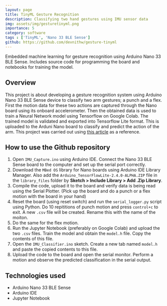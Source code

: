 ```yaml
---
layout: page
title: TinyML Gesture Recognition
description: Classifying two hand gestures using IMU sensor data
img: assets/img/gesturetinyml.png
importance: 5
category: software
tags : ['TinyML', 'Nano 33 BLE Sense']
github: https://github.com/devnithw/gesture-tinyml
---
```


Embedded machine learning for gesture recognition using Arduino Nano 33 BLE Sense. Includes source code for programming the board and notebooks for training the model.

## Overview
This project is about developing a gesture recognition system using Arduino Nano 33 BLE Sense device to classify two arm gestures; a punch and a flex. First the motion data for these two actions are captured through the Nano board using its onboard accelerometer. Then the obtained data is used to train a Neural Network model using Tensorflow on Google Colab. The trained model is validated and exported into Tensorflow Lite format. This is uploaded to the Arduni Nano board to classify and predict the action of the arm. This project was carried out using [this article](https://docs.arduino.cc/tutorials/nano-33-ble-sense/get-started-with-machine-learning/) as a reference.

## How to use the Github repository
1. Open `IMU_Capture.ino` using Arduino IDE. Connect the Nano 33 BLE Sense board to the computer and set up the serial port correctly.
2. Download the `MBed OS` library for Nano boards using Arduino IDE Library Manager. Also add the `Arduino_TensorFlowLite-2.4.0-ALPHA.ZIP` file in the `library_files` folder by **Sketch > Include Library > Add .Zip Library**. 
3. Compile the code, upload it to the board and verify data is being read using the Serial Plotter. (Pick up the board and do a punch or a flex motion with the board in your hand)
4. Reset the board (using reset switch) and run the `serial_logger.py` script using Python. Do 10 repititions of punch motion and press `control+c` to exit. A new `.csv` file will be created. Rename this with the name of the moiton.
5. Do the same for the flex motion.
6. Run the Jupyter Notebook (preferably on Google Colab) and upload the two `.csv` files. Train the model and obtain the `model.h` file. Copy the contents of this file.
7. Open the `IMU_Classifier.ino` sketch. Create a new tab named `model.h` and paste the copied contents to this file.
8. Upload the code to the board and open the serial monitor. Perform a motion and observe the predicted classification in the serial output.


## Technologies used
- Arduino Nano 33 BLE Sense
- Arduino IDE
- Jupyter Notebook
